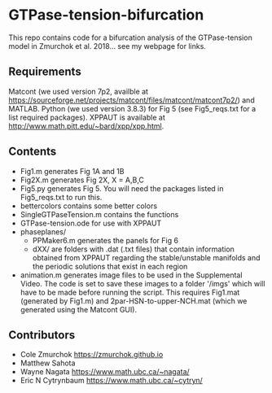 # GTPase-tension-bifurcation

This repo contains code for a bifurcation analysis of the GTPase-tension model in Zmurchok et al. 2018... see my webpage for links.

## Requirements

Matcont (we used version 7p2, availble at https://sourceforge.net/projects/matcont/files/matcont/matcont7p2/) and MATLAB. Python (we used version 3.8.3) for Fig 5 (see Fig5_reqs.txt for a list required packages). XPPAUT is available at http://www.math.pitt.edu/~bard/xpp/xpp.html.

## Contents

- Fig1.m generates Fig 1A and 1B
- Fig2X.m generates Fig 2X, X = A,B,C
- Fig5.py generates Fig 5. You will need the packages listed in Fig5_reqs.txt to run this.
- bettercolors contains some better colors
- SingleGTPaseTension.m contains the functions
- GTPase-tension.ode for use with XPPAUT
- phaseplanes/
    - PPMaker6.m generates the panels for Fig 6
    - dXX/ are folders with .dat (.txt files) that contain information obtained from XPPAUT regarding the stable/unstable manifolds and the periodic solutions that exist in each region
- animation.m generates image files to be used in the Supplemental Video. The code is set to save these images to a folder '/imgs' which will have to be made before running the script. This requires Fig1.mat (generated by Fig1.m) and 2par-HSN-to-upper-NCH.mat (which we generated using the Matcont GUI). 

## Contributors

- Cole Zmurchok https://zmurchok.github.io
- Matthew Sahota
- Wayne Nagata https://www.math.ubc.ca/~nagata/
- Eric N Cytrynbaum https://www.math.ubc.ca/~cytryn/
